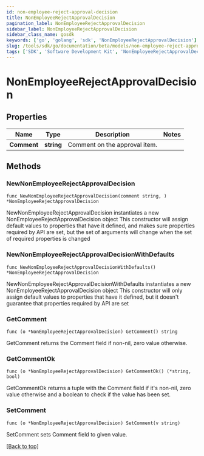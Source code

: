 ```yaml
---
id: non-employee-reject-approval-decision
title: NonEmployeeRejectApprovalDecision
pagination_label: NonEmployeeRejectApprovalDecision
sidebar_label: NonEmployeeRejectApprovalDecision
sidebar_class_name: gosdk
keywords: ['go', 'golang', 'sdk', 'NonEmployeeRejectApprovalDecision'] 
slug: /tools/sdk/go/documentation/beta/models/non-employee-reject-approval-decision
tags: ['SDK', 'Software Development Kit', 'NonEmployeeRejectApprovalDecision']
---
```


# NonEmployeeRejectApprovalDecision

## Properties

Name | Type | Description | Notes
------------ | ------------- | ------------- | -------------
**Comment** | **string** | Comment on the approval item. | 

## Methods

### NewNonEmployeeRejectApprovalDecision

`func NewNonEmployeeRejectApprovalDecision(comment string, ) *NonEmployeeRejectApprovalDecision`

NewNonEmployeeRejectApprovalDecision instantiates a new NonEmployeeRejectApprovalDecision object
This constructor will assign default values to properties that have it defined,
and makes sure properties required by API are set, but the set of arguments
will change when the set of required properties is changed

### NewNonEmployeeRejectApprovalDecisionWithDefaults

`func NewNonEmployeeRejectApprovalDecisionWithDefaults() *NonEmployeeRejectApprovalDecision`

NewNonEmployeeRejectApprovalDecisionWithDefaults instantiates a new NonEmployeeRejectApprovalDecision object
This constructor will only assign default values to properties that have it defined,
but it doesn't guarantee that properties required by API are set

### GetComment

`func (o *NonEmployeeRejectApprovalDecision) GetComment() string`

GetComment returns the Comment field if non-nil, zero value otherwise.

### GetCommentOk

`func (o *NonEmployeeRejectApprovalDecision) GetCommentOk() (*string, bool)`

GetCommentOk returns a tuple with the Comment field if it's non-nil, zero value otherwise
and a boolean to check if the value has been set.

### SetComment

`func (o *NonEmployeeRejectApprovalDecision) SetComment(v string)`

SetComment sets Comment field to given value.



[[Back to top]](#) 


